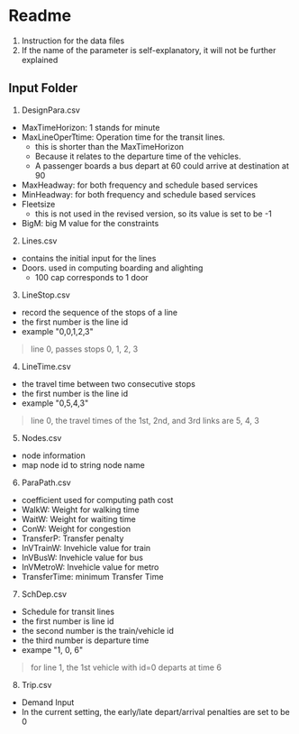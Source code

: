 # Readme 
1. Instruction for the data files
2. If the name of the parameter is self-explanatory, it will not be further
   explained
## Input Folder 
1. DesignPara.csv
- MaxTimeHorizon: 1 stands for minute
- MaxLineOperTtime: Operation time for the transit lines. 
    * this is shorter than the MaxTimeHorizon
    * Because it relates to the departure time of the vehicles. 
    * A passenger boards a bus depart at 60 could arrive at destination at 90
- MaxHeadway: for both frequency and schedule based services
- MinHeadway: for both frequency and schedule based services
- Fleetsize
    * this is not used in the revised version, so its value is set to be -1
- BigM: big M value for the constraints 

2. Lines.csv
- contains the initial input for the lines 
- Doors. used in computing boarding and alighting 
    * 100 cap corresponds to 1 door
3. LineStop.csv
- record the sequence of the stops of a line
- the first number is the line id
- example "0,0,1,2,3"
> line 0, passes stops 0, 1, 2, 3

4. LineTime.csv
- the travel time between two consecutive stops 
- the first number is the line id 
- example "0,5,4,3"
> line 0, the travel times of the 1st, 2nd, and 3rd links are 5, 4, 3

5. Nodes.csv
- node information
- map node id to string node name

6. ParaPath.csv
- coefficient used for computing path cost
- WalkW: Weight for walking time
- WaitW: Weight for waiting time 
- ConW:  Weight for congestion 
- TransferP: Transfer penalty 
- InVTrainW: Invehicle value for train
- InVBusW: Invehicle value for bus
- InVMetroW: Invehicle value for metro
- TransferTime: minimum Transfer Time

7. SchDep.csv
- Schedule for transit lines
- the first number is line id
- the second number is the train/vehicle id
- the third number is departure time 
- exampe "1, 0, 6"
> for line 1, the 1st vehicle with id=0 departs at time 6

8. Trip.csv
- Demand Input
- In the current setting, the early/late depart/arrival penalties are set to be
  0